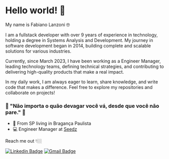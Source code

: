 # Hello world! 👋

My name is Fabiano Lanzoni 🤓

I am a fullstack developer with over 9 years of experience in technology, holding a degree in Systems Analysis and Development. My journey in software development began in 2014, building complete and scalable solutions for various industries.

Currently, since March 2023, I have been working as a Engineer Manager, leading technology teams, defining technical strategies, and contributing to delivering high-quality products that make a real impact.

In my daily work, I am always eager to learn, share knowledge, and write code that makes a difference. Feel free to explore my repositories and collaborate on projects!

### 🧠 "Não importa o quão devagar você vá, desde que você não pare." 🚀

- 📍 From SP living in Bragança Paulista
- 💻 Engineer Manager at [Seedz](https://seedz.ag/)

Reach me out 👇🏼

[![Linkedin Badge](https://img.shields.io/badge/-LinkedIn-blue?style=flat-square&logo=Linkedin&logoColor=white&link=https://www.linkedin.com/in/fabianolanzonidev/)](https://www.linkedin.com/in/fabianolanzonidev) [![Gmail Badge](https://img.shields.io/badge/-flanzoni.russi@gmail.com-EA4335?style=flat-square&logo=Gmail&logoColor=white&link=mailto:flanzoni.russi@gmail.com)](mailto:flanzoni.russi@gmail.com)
